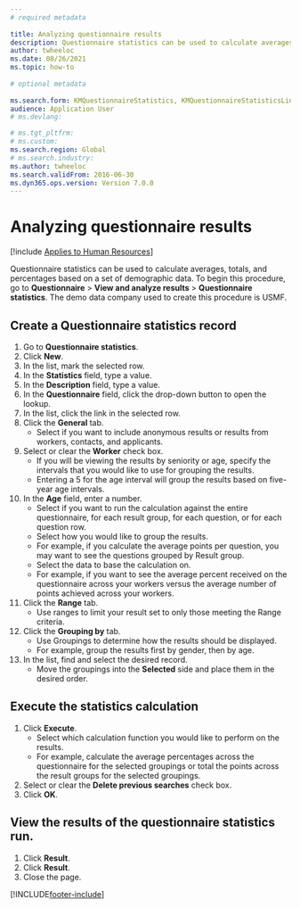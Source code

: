 ```yaml
--- 
# required metadata 
 
title: Analyzing questionnaire results
description: Questionnaire statistics can be used to calculate averages, totals, and percentages based on a set of demographic data. 
author: twheeloc
ms.date: 08/26/2021
ms.topic: how-to 
 
# optional metadata 
 
ms.search.form: KMQuestionnaireStatistics, KMQuestionnaireStatisticsLine, HcmLearningWorkspace  
audience: Application User 
# ms.devlang:  

# ms.tgt_pltfrm:  
# ms.custom:  
ms.search.region: Global
# ms.search.industry: 
ms.author: twheeloc
ms.search.validFrom: 2016-06-30 
ms.dyn365.ops.version: Version 7.0.0 
---
```

# Analyzing questionnaire results



[!include [Applies to Human Resources](../includes/applies-to-hr.md)]



Questionnaire statistics can be used to calculate averages, totals, and percentages based on a set of demographic data. To begin this procedure, go to **Questionnaire** > **View and analyze results** > **Questionnaire statistics**. The demo data company used to create this procedure is USMF.


## Create a Questionnaire statistics record
1. Go to **Questionnaire statistics**.
2. Click **New**.
3. In the list, mark the selected row.
4. In the **Statistics** field, type a value.
5. In the **Description** field, type a value.
6. In the **Questionnaire** field, click the drop-down button to open the lookup.
7. In the list, click the link in the selected row.
8. Click the **General** tab.
    * Select if you want to include anonymous results or results from workers, contacts, and applicants.  
9. Select or clear the **Worker** check box.
    * If you will be viewing the results by seniority or age, specify the intervals that you would like to use for grouping the results.  
    * Entering a 5 for the age interval will group the results based on five-year age intervals.  
10. In the **Age** field, enter a number.
    * Select if you want to run the calculation against the entire questionnaire, for each result group, for each question, or for each question row.  
    * Select how you would like to group the results.  
    * For example, if you calculate the average points per question, you may want to see the questions grouped by Result group.  
    * Select the data to base the calculation on.  
    * For example, if you want to see the average percent received on the questionnaire across your workers versus the average number of points achieved across your workers.  
11. Click the **Range** tab.
    * Use ranges to limit your result set to only those meeting the Range criteria.  
12. Click the **Grouping by** tab.
    * Use Groupings to determine how the results should be displayed.  
    * For example, group the results first by gender, then by age.  
13. In the list, find and select the desired record.
    * Move the groupings into the **Selected** side and place them in the desired order.  

## Execute the statistics calculation
1. Click **Execute**.
    * Select which calculation function you would like to perform on the results.  
    * For example, calculate the average percentages across the questionnaire for the selected groupings or total the points across the result groups for the selected groupings.  
2. Select or clear the **Delete previous searches** check box.
3. Click **OK**.

## View the results of the questionnaire statistics run.
1. Click **Result**.
2. Click **Result**.
3. Close the page.



[!INCLUDE[footer-include](../includes/footer-banner.md)]
